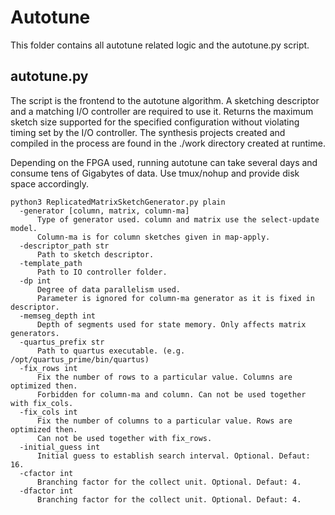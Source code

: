 # Autotune
This folder contains all autotune related logic and the autotune.py script.

## autotune.py
The script is the frontend to the autotune algorithm. A sketching descriptor and a matching I/O controller are required to use it. 
Returns the maximum sketch size supported for the specified configuration without violating timing set by the I/O controller.
The synthesis projects created and compiled in the process are found in the ./work directory created at runtime.

Depending on the FPGA used, running autotune can take several days and consume tens of Gigabytes of data. Use tmux/nohup and provide disk space accordingly.

```
python3 ReplicatedMatrixSketchGenerator.py plain
  -generator [column, matrix, column-ma] 
      Type of generator used. column and matrix use the select-update model. 
      Column-ma is for column sketches given in map-apply.
  -descriptor_path str
      Path to sketch descriptor.
  -template_path
      Path to IO controller folder.
  -dp int
      Degree of data parallelism used. 
      Parameter is ignored for column-ma generator as it is fixed in descriptor.
  -memseg_depth int
      Depth of segments used for state memory. Only affects matrix generators.
  -quartus_prefix str
      Path to quartus executable. (e.g. /opt/quartus_prime/bin/quartus)
  -fix_rows int
      Fix the number of rows to a particular value. Columns are optimized then. 
      Forbidden for column-ma and column. Can not be used together with fix_cols.
  -fix_cols int
      Fix the number of columns to a particular value. Rows are optimized then.
      Can not be used together with fix_rows.
  -initial_guess int
      Initial guess to establish search interval. Optional. Defaut: 16.      
  -cfactor int
      Branching factor for the collect unit. Optional. Defaut: 4.
  -dfactor int
      Branching factor for the collect unit. Optional. Defaut: 4.
  
```
